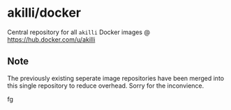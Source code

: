 # akilli/docker

Central repository for all `akilli` Docker images @ https://hub.docker.com/u/akilli

## Note

The previously existing seperate image repositories have been merged into this single repository to reduce overhead. Sorry for the inconvience.

fg
